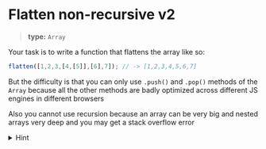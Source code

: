 # Flatten non-recursive v2

> __type:__ `Array`

Your task is to write a function that flattens the array like so:

```js
flatten([1,2,3,[4,[5]],[6],7]); // -> [1,2,3,4,5,6,7]
```

But the difficulty is that you can only use `.push()` and `.pop()` methods of the `Array` because all the other methods are badly optimized across different JS engines in different browsers

Also you cannot use recursion because an array can be very big and nested arrays very deep and you may get a stack overflow error

<details>

<summary>Hint</summary>

You can achieve the non-recursive solution by using a simple "stack and while loop" technique

</details>
